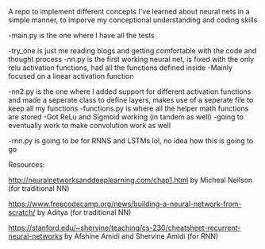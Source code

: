 A repo to implement different concepts I've learned about neural nets in a simple manner, to imporve my conceptional understanding and coding skills

-main.py is the one where I have all the tests

-try_one is just me reading blogs and getting comfortable with the code and thought process
-nn.py is the first working neural net, is fixed with the only relu activation functions, had all the functions defined inside
    -Mainly focused on a linear activation function

-nn2.py is the one where I added support for different activation functions and made a seperate class to define layers, makes use of a seperate file to keep all my functions
    -functions.py is where all the helper math functions are stored
    -Got ReLu and Sigmoid working (in tandem as well)
    -going to eventually work to make convolution work as well

-rnn.py is going to be for RNNS and LSTMs lol, no idea how this is going to go

Resources:

http://neuralnetworksanddeeplearning.com/chap1.html by Micheal Neilson (for traditional NN)

https://www.freecodecamp.org/news/building-a-neural-network-from-scratch/ by Aditya (for traditional NN)

https://stanford.edu/~shervine/teaching/cs-230/cheatsheet-recurrent-neural-networks by Afshine Amidi and Shervine Amidi (for RNN)
